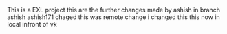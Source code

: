 This is a EXL project this
are the further changes made by ashish in branch ashish
ashish171 chaged
this was remote change i changed this this
now in local
infront of vk
